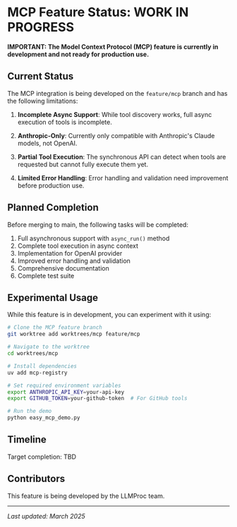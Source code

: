 # MCP Feature Status: WORK IN PROGRESS

**IMPORTANT: The Model Context Protocol (MCP) feature is currently in development and not ready for production use.**

## Current Status

The MCP integration is being developed on the `feature/mcp` branch and has the following limitations:

1. **Incomplete Async Support**: While tool discovery works, full async execution of tools is incomplete.

2. **Anthropic-Only**: Currently only compatible with Anthropic's Claude models, not OpenAI.

3. **Partial Tool Execution**: The synchronous API can detect when tools are requested but cannot fully execute them yet.

4. **Limited Error Handling**: Error handling and validation need improvement before production use.

## Planned Completion

Before merging to main, the following tasks will be completed:

1. Full asynchronous support with `async_run()` method
2. Complete tool execution in async context
3. Implementation for OpenAI provider
4. Improved error handling and validation
5. Comprehensive documentation
6. Complete test suite

## Experimental Usage

While this feature is in development, you can experiment with it using:

```bash
# Clone the MCP feature branch
git worktree add worktrees/mcp feature/mcp

# Navigate to the worktree
cd worktrees/mcp

# Install dependencies
uv add mcp-registry

# Set required environment variables
export ANTHROPIC_API_KEY=your-api-key
export GITHUB_TOKEN=your-github-token  # For GitHub tools

# Run the demo
python easy_mcp_demo.py
```

## Timeline

Target completion: TBD

## Contributors

This feature is being developed by the LLMProc team.

---

*Last updated: March 2025*